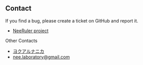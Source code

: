 ## Contact

If you find a bug, please create a ticket on GitHub and report it.

* [NeeRuler project](https://github.com/neelabo/NeeRuler)

Other Contacts

* [ヨクアルナニカ](https://yokuarunanika.blogspot.jp/)
* [nee.laboratory@gmail.com](mailto:nee.laboratory@gmail.com)
